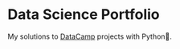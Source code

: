 # Data Science Portfolio

My solutions to [DataCamp](http://datacamp.com) projects with Python:snake:.
